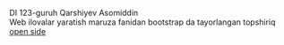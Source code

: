 DI 123-guruh Qarshiyev Asomiddin <br>Web ilovalar yaratish maruza fanidan bootstrap da tayorlangan topshiriq <br> <a href= "https://asomiddin2024.github.io/web-maruza/">open side</a>
